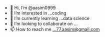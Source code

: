 - 👋 Hi, I’m @aasim0999
- 👀 I’m interested in ...coding
- 🌱 I’m currently learning ...data science
- 💞️ I’m looking to collaborate on ...
- 📫 How to reach me ...77.aasim@gmail.com

<!---
aasim0999/aasim0999 is a ✨ special ✨ repository because its `README.md` (this file) appears on your GitHub profile.
You can click the Preview link to take a look at your changes.
--->
